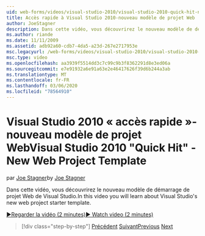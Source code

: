```yaml
---
uid: web-forms/videos/visual-studio-2010/visual-studio-2010-quick-hit-new-web-project-template
title: Accès rapide à Visual Studio 2010-nouveau modèle de projet Web | Microsoft Docs
author: JoeStagner
description: Dans cette vidéo, vous découvrirez le nouveau modèle de démarrage de projet Web de Visual Studio.
ms.author: riande
ms.date: 11/11/2009
ms.assetid: adb92a60-cdb7-4da5-a23d-267e2717953e
msc.legacyurl: /web-forms/videos/visual-studio-2010/visual-studio-2010-quick-hit-new-web-project-template
msc.type: video
ms.openlocfilehash: aa3939f5514dd3c7c99c9b3f8362291d8e3ed06a
ms.sourcegitcommit: e7e91932a6e91a63e2e46417626f39d6b244a3ab
ms.translationtype: MT
ms.contentlocale: fr-FR
ms.lasthandoff: 03/06/2020
ms.locfileid: "78564910"
---
```

# <a name="visual-studio-2010-quick-hit---new-web-project-template"></a><span data-ttu-id="73674-103">Visual Studio 2010 « accès rapide »-nouveau modèle de projet Web</span><span class="sxs-lookup"><span data-stu-id="73674-103">Visual Studio 2010 "Quick Hit" - New Web Project Template</span></span>

<span data-ttu-id="73674-104">par [Joe Stagner](https://github.com/JoeStagner)</span><span class="sxs-lookup"><span data-stu-id="73674-104">by [Joe Stagner](https://github.com/JoeStagner)</span></span>

<span data-ttu-id="73674-105">Dans cette vidéo, vous découvrirez le nouveau modèle de démarrage de projet Web de Visual Studio.</span><span class="sxs-lookup"><span data-stu-id="73674-105">In this video you will learn about Visual Studio's new web project starter template.</span></span>

[<span data-ttu-id="73674-106">&#9654;Regarder la vidéo (2 minutes)</span><span class="sxs-lookup"><span data-stu-id="73674-106">&#9654; Watch video (2 minutes)</span></span>](https://channel9.msdn.com/Blogs/ASP-NET-Site-Videos/visual-studio-2010-quick-hit-new-web-project-template)

> [!div class="step-by-step"]
> <span data-ttu-id="73674-107">[Précédent](visual-studio-2010-quick-hit-multi-monitor-support.md)
> [Suivant](visual-studio-2010-quick-hit-new-multi-targeting.md)</span><span class="sxs-lookup"><span data-stu-id="73674-107">[Previous](visual-studio-2010-quick-hit-multi-monitor-support.md)
[Next](visual-studio-2010-quick-hit-new-multi-targeting.md)</span></span>
